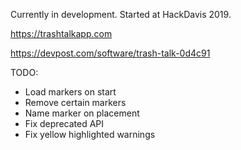 Currently in development. Started at HackDavis 2019.

https://trashtalkapp.com

https://devpost.com/software/trash-talk-0d4c91

TODO:
- Load markers on start
- Remove certain markers
- Name marker on placement
- Fix deprecated API
- Fix yellow highlighted warnings 
